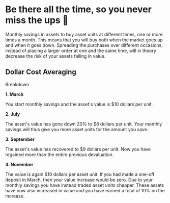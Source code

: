 # Be there all the time, so you never miss the ups 🌱

Monthly savings in assets to buy asset units at different times, one or more times a month. This means that you will buy both when the market goes up and when it goes down. Spreading the purchases over different occasions, instead of placing a larger order at one and the same time, will in theory decrease the risk of your assets falling in value.

## Dollar Cost Averaging
Breakdown

**1. March**

You start monthly savings and the asset's value is $10 dollars per unit. 

**2. July**

The asset's value has gone down 20% to $8 dollars per unit. Your monthly savings will thus give you more asset units for the amount you save. 

**3. September**

The asset's value has recovered to $9 dollars per unit. Now you have regained more than the entire previous devaluation. 

**4. November**

The value is again $10 dollars per asset unit. If you had made a one-off deposit in March, then your value increase would be zero. Due to your monthly savings you have instead traded asset units cheaper. These assets have now also increased in value and you have earned a total of 10% on the increase.

